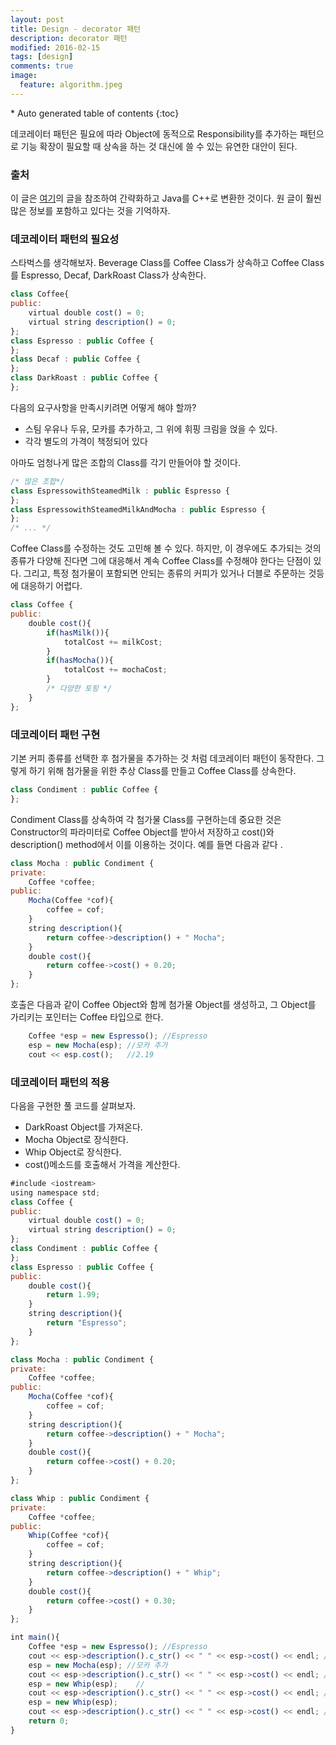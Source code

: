 ```yaml
---
layout: post
title: Design - decorator 패턴 
description: decorator 패턴 
modified: 2016-02-15
tags: [design]
comments: true
image:
  feature: algorithm.jpeg
---
```


<section id="table-of-contents" class="toc">
<div id="drawer" markdown="1">
*  Auto generated table of contents
{:toc}
</div>
</section><!-- /#table-of-contents -->


데코레이터 패턴은 필요에 따라 Object에 동적으로 Responsibility를 추가하는 패턴으로 기능 확장이 필요할 때 상속을 하는 것 대신에 쓸 수 있는 유연한 대안이 된다. 

### 출처

이 글은 [여기](http://wiki.gurubee.net/pages/viewpage.action?pageId=1507398&)의 글을 참조하여 간략화하고 Java를 C++로 변환한 것이다. 원 글이 훨씬 많은 정보를 포함하고 있다는 것을 기억하자. 


### 데코레이터 패턴의 필요성

스타벅스를 생각해보자. Beverage Class를 Coffee Class가 상속하고 Coffee Class를 Espresso, Decaf, DarkRoast Class가 상속한다. 

```javascript
class Coffee{
public: 
	virtual double cost() = 0;
	virtual string description() = 0;
};
class Espresso : public Coffee {
};
class Decaf : public Coffee {
};
class DarkRoast : public Coffee {
};
```

다음의 요구사항을 만족시키려면 어떻게 해야 할까?
 
- 스팀 우유나 두유, 모카를 추가하고, 그 위에 휘핑 크림을 얹을 수 있다. 
- 각각 별도의 가격이 책정되어 있다

아마도 엄청나게 많은 조합의 Class를 각기 만들어야 할 것이다. 

```javascript
/* 많은 조합*/
class EspressowithSteamedMilk : public Espresso {
};
class EspressowithSteamedMilkAndMocha : public Espresso {
};
/* ... */
```

Coffee Class를 수정하는 것도 고민해 볼 수 있다. 하지만, 이 경우에도 추가되는 것의 종류가 다양해 진다면 그에 대응해서 계속 Coffee Class를 수정해야 한다는 단점이 있다. 그리고, 특정 첨가물이 포함되면 안되는 종류의 커피가 있거나 더블로 주문하는 것등에 대응하기 어렵다. 

```javascript
class Coffee {
public:
	double cost(){
		if(hasMilk()){
			totalCost += milkCost;
		}
		if(hasMocha()){
			totalCost += mochaCost;
		}
		/* 다양한 토핑 */	
	}
};
```

### 데코레이터 패턴 구현

기본 커피 종류를 선택한 후 첨가물을 추가하는 것 처럼 데코레이터 패턴이 동작한다. 
그렇게 하기 위해 첨가물을 위한 추상 Class를 만들고 Coffee Class를 상속한다. 

```javascript
class Condiment : public Coffee {
};
```

Condiment Class를 상속하여 각 첨가물 Class를 구현하는데 중요한 것은 Constructor의 파라미터로 Coffee Object를 받아서 저장하고 cost()와 description() method에서 이를 이용하는 것이다. 예를 들면 다음과 같다 .

```javascript
class Mocha : public Condiment {
private:
	Coffee *coffee;
public:
	Mocha(Coffee *cof){
		coffee = cof;
	}
	string description(){
		return coffee->description() + " Mocha";
	}
	double cost(){
		return coffee->cost() + 0.20;
	}
};
```

호출은 다음과 같이 Coffee Object와 함께 첨가물 Object를 생성하고, 그 Object를 가리키는 포인터는 Coffee 타입으로 한다. 

```javascript
	Coffee *esp = new Espresso(); //Espresso
	esp = new Mocha(esp); //모카 추가 
	cout << esp.cost();   //2.19
```

### 데코레이터 패턴의 적용

다음을 구현한 풀 코드를 살펴보자. 

- DarkRoast Object를 가져온다. 
- Mocha Object로 장식한다. 
- Whip Object로 장식한다. 
- cost()메소드를 호출해서 가격을 계산한다. 

```javascript
#include <iostream>
using namespace std;
class Coffee {
public:
	virtual double cost() = 0;
	virtual string description() = 0;
};
class Condiment : public Coffee {
};
class Espresso : public Coffee {
public:
	double cost(){
		return 1.99;
	}
	string description(){
		return "Espresso";
	}
};

class Mocha : public Condiment {
private:
	Coffee *coffee;
public:
	Mocha(Coffee *cof){
		coffee = cof;
	}
	string description(){
		return coffee->description() + " Mocha";
	}
	double cost(){
		return coffee->cost() + 0.20;
	}
};

class Whip : public Condiment {
private:
	Coffee *coffee;
public:
	Whip(Coffee *cof){
		coffee = cof;
	}
	string description(){
		return coffee->description() + " Whip";
	}
	double cost(){
		return coffee->cost() + 0.30;
	}
};

int main(){
	Coffee *esp = new Espresso(); //Espresso
	cout << esp->description().c_str() << " " << esp->cost() << endl; //must be "Espresso 1.99"
	esp = new Mocha(esp); //모카 추가 
	cout << esp->description().c_str() << " " << esp->cost() << endl; //must be "Espresso Mocha 2.19"
	esp = new Whip(esp);	//
	cout << esp->description().c_str() << " " << esp->cost() << endl; //must be "Espresso Mocha Whip 2.49"
	esp = new Whip(esp);
	cout << esp->description().c_str() << " " << esp->cost() << endl; //must be "Espresso Mocha Whip 2.79"
	return 0;
}
```
